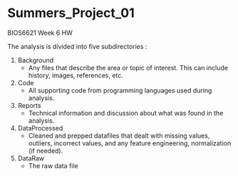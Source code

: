 # Summers_Project_01
BIOS6621 Week 6 HW

The analysis is divided into five subdirectories :
1. Background
   - Any files that describe the area or topic of interest. This can include history, images, references, etc.
2. Code
   - All supporting code from programming languages used during analysis.
3. Reports
   - Technical information and discussion about what was found in the analysis.
4. DataProcessed
   - Cleaned and prepped datafiles that dealt with missing values, outliers, incorrect values, and any feature engineering, normalization (if needed).
5. DataRaw
   - The raw data file
